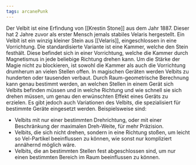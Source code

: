 ```yaml
---
tags: arcanePunk
---
```

 
Der Velbit ist eine Erfindung von [[Krestin Stone]] aus dem Jahr 1887. Dieser hat 2 Jahre zuvor als erster Mensch jemals stabiles Velaris hergestellt. 
Ein Velbit ist ein winzig kleiner Stein aus [[Velaris]], eingeschlossen in eine Vorrichtung. Die standardisierte Variante ist eine Kammer, welche den Stein festhält. Diese befindet sich in einer Vorrichtung, welche die Kammer durch Magnetismus in jede beliebige Richtung drehen kann. Um die Stärke der Magie nicht zu blockieren, ist sowohl die Kammer als auch die Vorrichtung drumherum an vielen Stellen offen. 
In magischen Geräten werden Velbits zu hunderten oder tausenden verbaut. Durch Raum-geometrische Berechnung kann genau bestimmt werden, an welchen Stellen in einem Gerät sich Velbits befinden müssen und in welche Richtung und wie schnell sie sich drehen müssen, um genau den erwünschten Effekt eines Geräts zu erzielen.
Es gibt jedoch auch Variationen des Velbits, die spezialisiert für bestimmte Geräte eingesetzt werden. 
Beispielsweise sind: 
- Velbits mit nur einer bestimmten Drehrichtung, oder mit einer Beschränkung der maximalen Dreh-Weite, für mehr Präzision. 
- Velbits, die sich nicht drehen, sondern in eine Richtung stoßen, um leicht so Vel-Partikel beeinflussen zu können, wie sonst nur kompliziert annähernd möglich wäre. 
- Velbits, die an bestimmten Stellen fest abgeschlossen sind, um nur einen bestimmten Bereich im Raum beeinflussen zu können. 